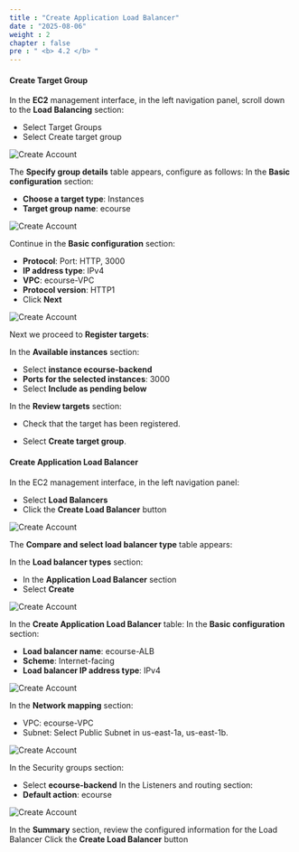 ```yaml
---
title : "Create Application Load Balancer"
date : "2025-08-06"
weight : 2
chapter : false
pre : " <b> 4.2 </b> "
---
```


#### Create Target Group

In the **EC2** management interface, in the left navigation panel, scroll down to the **Load Balancing** section:
- Select Target Groups
- Select Create target group

![Create Account](/NestJS-AWS-workshop/images/4/TG.png)

The **Specify group details** table appears, configure as follows:
In the **Basic configuration** section:
- **Choose a target type**: Instances
- **Target group name**: ecourse

![Create Account](/NestJS-AWS-workshop/images/4/TG1.PNG)

Continue in the **Basic configuration** section:
- **Protocol**: Port: HTTP, 3000
- **IP address type**: IPv4
- **VPC**: ecourse-VPC
- **Protocol version**: HTTP1
- Click **Next**

![Create Account](/NestJS-AWS-workshop/images/4/TG2.PNG)

Next we proceed to **Register targets**:

In the **Available instances** section:
- Select **instance ecourse-backend**
- **Ports for the selected instances**: 3000
- Select **Include as pending below**

In the **Review targets** section:
- Check that the target has been registered.

- Select **Create target group**.

#### Create Application Load Balancer
In the EC2 management interface, in the left navigation panel:

- Select **Load Balancers**
- Click the **Create Load Balancer** button

![Create Account](/NestJS-AWS-workshop/images/4/ALB.png)

The **Compare and select load balancer type** table appears:

In the **Load balancer types** section:

- In the **Application Load Balancer** section
- Select **Create**

![Create Account](/NestJS-AWS-workshop/images/4/ALB1.png)

In the **Create Application Load Balancer** table:
In the **Basic configuration** section:
- **Load balancer name**: ecourse-ALB
- **Scheme**: Internet-facing
- **Load balancer IP address type**: IPv4

![Create Account](/NestJS-AWS-workshop/images/4/ALB2.PNG)

In the **Network mapping** section:

- VPC: ecourse-VPC
- Subnet: Select Public Subnet in us-east-1a, us-east-1b.

![Create Account](/NestJS-AWS-workshop/images/4/ALB3.PNG)

In the Security groups section:
- Select **ecourse-backend**
In the Listeners and routing section:
- **Default action**: ecourse

![Create Account](/NestJS-AWS-workshop/images/4/ALB4.PNG)

In the **Summary** section, review the configured information for the Load Balancer
Click the **Create Load Balancer** button